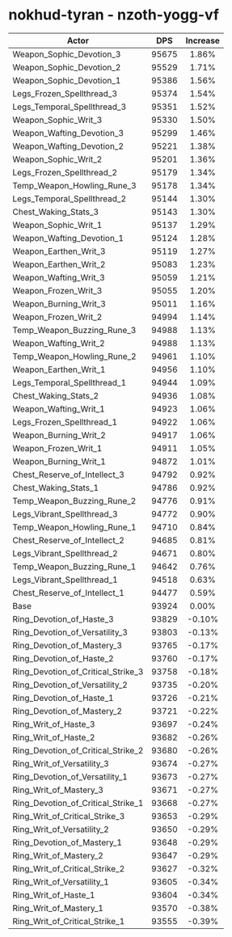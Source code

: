 # nokhud-tyran - nzoth-yogg-vf
| Actor | DPS | Increase |
|---|:---:|:---:|
|Weapon_Sophic_Devotion_3|95675|1.86%|
|Weapon_Sophic_Devotion_2|95529|1.71%|
|Weapon_Sophic_Devotion_1|95386|1.56%|
|Legs_Frozen_Spellthread_3|95374|1.54%|
|Legs_Temporal_Spellthread_3|95351|1.52%|
|Weapon_Sophic_Writ_3|95330|1.50%|
|Weapon_Wafting_Devotion_3|95299|1.46%|
|Weapon_Wafting_Devotion_2|95221|1.38%|
|Weapon_Sophic_Writ_2|95201|1.36%|
|Legs_Frozen_Spellthread_2|95179|1.34%|
|Temp_Weapon_Howling_Rune_3|95178|1.34%|
|Legs_Temporal_Spellthread_2|95144|1.30%|
|Chest_Waking_Stats_3|95143|1.30%|
|Weapon_Sophic_Writ_1|95137|1.29%|
|Weapon_Wafting_Devotion_1|95124|1.28%|
|Weapon_Earthen_Writ_3|95119|1.27%|
|Weapon_Earthen_Writ_2|95083|1.23%|
|Weapon_Wafting_Writ_3|95059|1.21%|
|Weapon_Frozen_Writ_3|95055|1.20%|
|Weapon_Burning_Writ_3|95011|1.16%|
|Weapon_Frozen_Writ_2|94994|1.14%|
|Temp_Weapon_Buzzing_Rune_3|94988|1.13%|
|Weapon_Wafting_Writ_2|94988|1.13%|
|Temp_Weapon_Howling_Rune_2|94961|1.10%|
|Weapon_Earthen_Writ_1|94956|1.10%|
|Legs_Temporal_Spellthread_1|94944|1.09%|
|Chest_Waking_Stats_2|94936|1.08%|
|Weapon_Wafting_Writ_1|94923|1.06%|
|Legs_Frozen_Spellthread_1|94922|1.06%|
|Weapon_Burning_Writ_2|94917|1.06%|
|Weapon_Frozen_Writ_1|94911|1.05%|
|Weapon_Burning_Writ_1|94872|1.01%|
|Chest_Reserve_of_Intellect_3|94792|0.92%|
|Chest_Waking_Stats_1|94786|0.92%|
|Temp_Weapon_Buzzing_Rune_2|94776|0.91%|
|Legs_Vibrant_Spellthread_3|94772|0.90%|
|Temp_Weapon_Howling_Rune_1|94710|0.84%|
|Chest_Reserve_of_Intellect_2|94685|0.81%|
|Legs_Vibrant_Spellthread_2|94671|0.80%|
|Temp_Weapon_Buzzing_Rune_1|94642|0.76%|
|Legs_Vibrant_Spellthread_1|94518|0.63%|
|Chest_Reserve_of_Intellect_1|94477|0.59%|
|Base|93924|0.00%|
|Ring_Devotion_of_Haste_3|93829|-0.10%|
|Ring_Devotion_of_Versatility_3|93803|-0.13%|
|Ring_Devotion_of_Mastery_3|93765|-0.17%|
|Ring_Devotion_of_Haste_2|93760|-0.17%|
|Ring_Devotion_of_Critical_Strike_3|93758|-0.18%|
|Ring_Devotion_of_Versatility_2|93735|-0.20%|
|Ring_Devotion_of_Haste_1|93726|-0.21%|
|Ring_Devotion_of_Mastery_2|93721|-0.22%|
|Ring_Writ_of_Haste_3|93697|-0.24%|
|Ring_Writ_of_Haste_2|93682|-0.26%|
|Ring_Devotion_of_Critical_Strike_2|93680|-0.26%|
|Ring_Writ_of_Versatility_3|93674|-0.27%|
|Ring_Devotion_of_Versatility_1|93673|-0.27%|
|Ring_Writ_of_Mastery_3|93671|-0.27%|
|Ring_Devotion_of_Critical_Strike_1|93668|-0.27%|
|Ring_Writ_of_Critical_Strike_3|93653|-0.29%|
|Ring_Writ_of_Versatility_2|93650|-0.29%|
|Ring_Devotion_of_Mastery_1|93648|-0.29%|
|Ring_Writ_of_Mastery_2|93647|-0.29%|
|Ring_Writ_of_Critical_Strike_2|93627|-0.32%|
|Ring_Writ_of_Versatility_1|93605|-0.34%|
|Ring_Writ_of_Haste_1|93604|-0.34%|
|Ring_Writ_of_Mastery_1|93570|-0.38%|
|Ring_Writ_of_Critical_Strike_1|93555|-0.39%|

